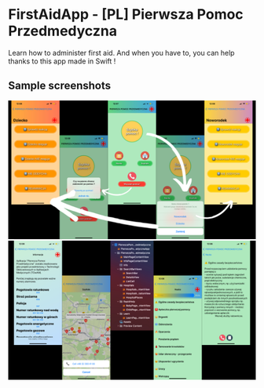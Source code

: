 # FirstAidApp - [PL] Pierwsza Pomoc Przedmedyczna
Learn how to administer first aid. And when you have to, you can help thanks to this app made in Swift !

## Sample screenshots
![Example screenshot](./views1.png)
![Example screenshot](./views2.png)
